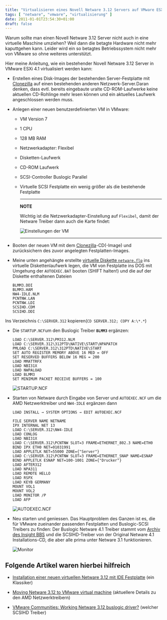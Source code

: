 ```yaml
---
title: "Virtualisieren eines Novell Netware 3.12 Servers auf VMware ESXi"
tags: [ "netware", "vmware", "virtualisierung" ]
date: 2011-01-01T23:54:30+01:00
draft: false
---
```


Warum sollte man einen Novell Netware 3.12 Server nicht auch in eine virtuelle Maschine umziehen?
Weil dann die betagte Hardware nicht mehr kaputtgehen kann.
Leider wird ein so betagtes Betriebssystem nicht mehr von VMware so ohne weiteres unterstützt.

Hier meine Anleitung, wie ein bestehender Novell Netware 3.12 Server in VMware ESXi 4.1 virtualisiert werden kann:

- Erstellen eines Disk-Images der bestehenden Server-Festplatte mit [Clonezilla](https://clonezilla.org) auf einen
  bestehenden anderen Netzwerk-Server.Daran denken, dass evtl. bereits eingebaute uralte CD-ROM-Laufwerke keine
  aktuellen CD-Rohlinge mehr lesen können und ein aktuelles Laufwerk angeschlossen werden muss.
- Anlegen einer neuen benutzerdefinierten VM in VMware:
    - VM Version 7
    - 1 CPU
    - 128 MB RAM
    - Netzwerkadapter: Flexibel
    - Disketten-Laufwerk
    - CD-ROM Laufwerk
    - SCSI-Controller Buslogic Parallel
    - Virtuelle SCSI Festplatte ein wenig größer als die bestehende Festplatte

      ---
      **NOTE**

      Wichtig ist die Netzwerkadapter-Einstellung auf `Flexibel`, damit der Netware Treiber dann auch die Karte findet:

      ![Einstellungen der VM](/images/posts/virt-netware-312-vmware-esxi/netware-vm-einstellungen.png)

      ---

- Booten der neuen VM mit dem [Clonezilla](https://clonezilla.org)-CD(-Image) und zurücksichern des zuvor angelegten
  Festplatten-Images.

- Meine unten angehängte erstellte [virtuelle Diskette
  `netware.flp`](/images/posts/virt-netware-312-vmware-esxi/netware.flp_.zip) ins virtuelle Diskettenlaufwerk legen, die
  VM von Festplatte ins DOS mit Umgehung der `AUTOEXEC.BAT` booten (SHIFT halten!) und die auf der Diskette enthaltenen
  Dateien

    ```batch
    BLMM3.DDI
    BLMM3.HAM
    NW4-IDLE.NLM
    PCNTNW.LAN
    PCNTNW.LDI
    SCSIHD.CDM
    SCSIHD.DDI
    ```

Ins Verzeichnis `C:\SERVER.312` kopieren(`CD SERVER.312; COPY A:\*.*`)

- Die `STARTUP.NCF`um den Buslogic Treiber **`BLMM3`** ergänzen:

    ```batch
    LOAD C:\SERVER.312\PM312.NLM
    LOAD C:\SERVER.312\312PTD\NATIVE\START\NPAPATCH
    PMLOAD C:\SERVER.312\312PTD\NATIVE\START
    SET AUTO REGISTER MEMORY ABOVE 16 MED = OFF
    SET RESERVED BUFFERS BELOW 16 MEG = 200
    LOAD MMATTRFX
    LOAD NBI31X
    LOAD NWPALOAD
    LOAD BLMM3
    SET MINIMUM PACKET RECEIVE BUFFERS = 100
    ```

  ![STARTUP.NCF](/images/posts/virt-netware-312-vmware-esxi/startup-ncf.png)

- Starten von Netware durch Eingabe von Server und `AUTOEXEC.NCF` um die AMD Netzwerktreiber und `NW4-IDLE` ergänzen
  dann

  `LOAD INSTALL → SYSTEM OPTIONS → EDIT AUTOEXEC.NCF`

    ```batch
    FILE SERVER NAME NETNAME
    IPX INTERNAL NET 13
    LOAD C:\SERVER.312\NW4-IDLE
    LOAD CONLOG
    LOAD NBI31X
    LOAD C:\SERVER.312\PCNTNW SLOT=3 FRAME=ETHERNET_802.3 NAME=ETH0
    BIND IPX ETH0 NET=01031991
    LOAD APPLETLK NET=55000 ZONE={"Server"}
    LOAD C:\SERVER.312\PCNTNW SLOT=3 FRAME=ETHERNET_SNAP NAME=ESNAP
    BIND APPLETLK ESNAP NET=100-1001 ZONE={"Drucker"}
    LOAD AFTER312
    LOAD NPA311
    LOAD REMOTE HELLO
    LOAD RSPX
    LOAD KEYB GERMANY
    MOUNT VOL1
    MOUNT VOL2
    LOAD MONITOR /P
    LOAD AFP
    ```

  ![AUTOEXEC.NCF](/images/posts/virt-netware-312-vmware-esxi/autoexec-ncf2.png)

- Neu starten und geniessen. Das Hauptproblem des Ganzen ist es, die für VMware zueinander passenden Festplatten und
  Buslogic-SCSI Treibers zu finden: Der Buslogic Netware 4.1 Treiber stammt
  vom [Archiv des Insight BBS](http://bbs.actapricot.org/files/area37/) und die SCSIHD-Treiber von der Original Netware
  4.1 Installations-CD, die aber alle prima unter Netware 3.1 funktionieren.

  ![Monitor](/images/posts/virt-netware-312-vmware-esxi/monitor.jpg)

## Folgende Artikel waren hierbei hilfreich

- [Installation einer neuen virtuellen Netware 3.12 mit IDE Festplatte](http://www.vmts.net/article/installnovell.htm) 
  (ein Klassiker)

- [Moving Netware 3.12 to VMware virtual machine](http://epsilon.eu.org/epsilon/index.php/eng/Computers/Moving-Netware-3.12-to-VMware-virtual-machine) 
  (aktuellere Details zu den AMD Netzwerktreibern)

- [VMware Communities: Working Netware 3.12 buslogic driver?](http://communities.vmware.com/message/486961) (welcher SCSIHD Treiber)
